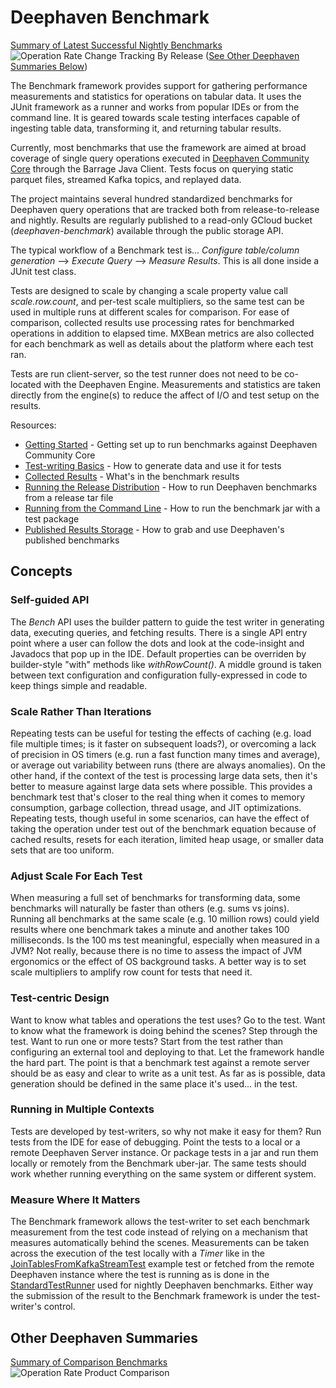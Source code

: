 # Deephaven Benchmark

[Summary of Latest Successful Nightly Benchmarks](docs/NightlySummary.md)
![Operation Rate Change Tracking By Release](https://storage.googleapis.com/deephaven-benchmark/nightly/deephaven/benchmark-summary.svg?)
([See Other Deephaven Summaries Below](#other-deephaven-summaries))

The Benchmark framework provides support for gathering performance measurements and statistics for operations on tabular data.  It uses the JUnit
framework as a runner and works from popular IDEs or from the command line. It is geared towards scale testing interfaces capable of ingesting 
table data, transforming it, and returning tabular results. 

Currently, most benchmarks that use the framework are aimed at broad coverage of single query operations executed in 
[Deephaven Community Core](https://deephaven.io/community/) through the Barrage Java Client. Tests focus on querying static parquet files, 
streamed Kafka topics, and replayed data.

The project maintains several hundred standardized benchmarks for Deephaven query operations that are tracked both from release-to-release and 
nightly. Results are regularly published to a read-only GCloud bucket (*deephaven-benchmark*) available through the public storage API. 

The typical workflow of a Benchmark test is... *Configure table/column generation* --> *Execute Query* --> *Measure Results*.  This is all done inside a JUnit test class.

Tests are designed to scale by changing a scale property value call *scale.row.count*, and per-test scale multipliers, so the same test can be used in multiple runs 
at different scales for comparison.  For ease of comparison, collected results use processing rates for benchmarked operations in addition to elapsed time. MXBean 
metrics are also collected for each benchmark as well as details about the platform where each test ran.

Tests are run client-server, so the test runner does not need to be co-located with the Deephaven Engine. Measurements and statistics are taken directly 
from the engine(s) to reduce the affect of I/O and test setup on the results.

Resources:
- [Getting Started](docs/GettingStarted.md) - Getting set up to run benchmarks against Deephaven Community Core
- [Test-writing Basics](docs/TestWritingBasics.md) - How to generate data and use it for tests
- [Collected Results](docs/CollectedResults.md) - What's in the benchmark results
- [Running the Release Distribution](docs/distro/BenchmarkDistribution.md) - How to run Deephaven benchmarks from a release tar file
- [Running from the Command Line](docs/CommandLine.md) - How to run the benchmark jar with a test package
- [Published Results Storage](docs/PublishedResults.md) - How to grab and use Deephaven's published benchmarks

## Concepts

### Self-guided API
The *Bench* API uses the builder pattern to guide the test writer in generating data, executing queries, and fetching results. There is a single API 
entry point where a user can follow the dots and look at the code-insight and Javadocs that pop up in the IDE. Default properties 
can be overriden by builder-style "with" methods like *withRowCount()*. A middle ground is taken between text configuration and configuration 
fully-expressed in code to keep things simple and readable.

### Scale Rather Than Iterations
Repeating tests can be useful for testing the effects of caching (e.g. load file multiple times; is it faster on subsequent loads?), or overcoming a lack of 
precision in OS timers (e.g. run a fast function many times and average), or average out variability between runs (there are always anomalies). On the other hand, 
if the context of the test is processing large data sets, then it's better to measure against large data sets where possible. This provides a benchmark test
that's closer to the real thing when it comes to memory consumption, garbage collection, thread usage, and JIT optimizations. Repeating tests, though useful in
some scenarios, can have the effect of taking the operation under test out of the benchmark equation because of cached results, resets for each iteration, 
limited heap usage, or smaller data sets that are too uniform.

### Adjust Scale For Each Test
When measuring a full set of benchmarks for transforming data, some benchmarks will naturally be faster than others (e.g. sums vs joins). Running all benchmarks
at the same scale (e.g. 10 million rows) could yield results where one benchmark takes a minute and another takes 100 milliseconds. Is the 100 ms test 
meaningful, especially when measured in a JVM? Not really, because there is no time to assess the impact of JVM ergonomics or the effect of OS background 
tasks. A better way is to set scale multipliers to amplify row count for tests that need it.

### Test-centric Design
Want to know what tables and operations the test uses? Go to the test. Want to know what the framework is doing behind the scenes? Step through the test.
Want to run one or more tests? Start from the test rather than configuring an external tool and deploying to that. Let the framework handle the hard part.
The point is that a benchmark test against a remote server should be as easy and clear to write as a unit test. As far as is possible, data generation 
should be defined in the same place it's used... in the test.

### Running in Multiple Contexts
Tests are developed by test-writers, so why not make it easy for them?  Run tests from the IDE for ease of debugging. Point the tests to a local or a remote
Deephaven Server instance. Or package tests in a jar and run them locally or remotely from the Benchmark uber-jar. The same tests should work whether 
running everything on the same system or different system.

### Measure Where It Matters
The Benchmark framework allows the test-writer to set each benchmark measurement from the test code instead of relying on a mechanism that measures 
automatically behind the scenes. Measurements can be taken across the execution of the test locally with a *Timer* like in the 
[JoinTablesFromKafkaStreamTest](src/it/java/io/deephaven/benchmark/tests/internal/examples/stream/JoinTablesFromKafkaStreamTest.java) example test
or fetched from the remote Deephaven instance where the test is running as is done in the 
[StandardTestRunner](src/it/java/io/deephaven/benchmark/tests/standard/StandardTestRunner.java) 
used for nightly Deephaven benchmarks. Either way the submission of the result to the Benchmark framework is under the test-writer's control.

## Other Deephaven Summaries

[Summary of Comparison Benchmarks](docs/ComparisonSummary.md)
![Operation Rate Product Comparison](https://storage.googleapis.com/deephaven-benchmark/compare/deephaven/benchmark-summary.svg?)
